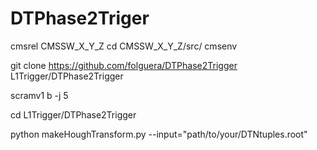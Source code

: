 # DTPhase2Triger

cmsrel CMSSW_X_Y_Z
cd CMSSW_X_Y_Z/src/
cmsenv

git clone https://github.com/folguera/DTPhase2Trigger L1Trigger/DTPhase2Trigger

scramv1 b -j 5

cd L1Trigger/DTPhase2Trigger

python makeHoughTransform.py --input="path/to/your/DTNtuples.root" 
